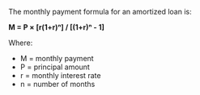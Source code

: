 The monthly payment formula for an amortized loan is:

**M = P × [r(1+r)ⁿ] / [(1+r)ⁿ - 1]**

Where:
- M = monthly payment
- P = principal amount
- r = monthly interest rate
- n = number of months
